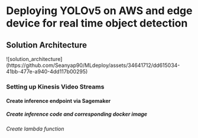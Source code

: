 <h1>Deploying YOLOv5 on AWS and edge device for real time object detection</h1>

<h2>Solution Architecture</h2>
![solution_architecture](https://github.com/Seanyap90/MLdeploy/assets/34641712/dd615034-41bb-477e-a940-4dd117b00295)

<h3>Setting up Kinesis Video Streams</h3>

<h4>Create inference endpoint via Sagemaker</h4>

<h5>Create inference code and corresponding docker image</h5>

<h6>Create lambda function</h6>

